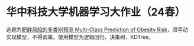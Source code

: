 # 华中科技大学机器学习大作业（24春）
选题为[肥胖风险的多类别预测 Multi-Class Prediction of Obesity Risk](https://www.kaggle.com/competitions/playground-series-s4e2)，须手动实现模型，不得调库。使用模型为逻辑回归、决策树、KDTree。
